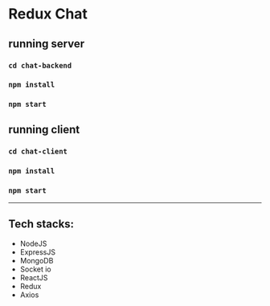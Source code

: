 # Redux Chat

## running server
### `cd chat-backend`

### `npm install`

### `npm start`

## running client
### `cd chat-client`

### `npm install`

### `npm start`


<hr>

## Tech stacks:
- NodeJS
- ExpressJS
- MongoDB
- Socket io
- ReactJS
- Redux
- Axios